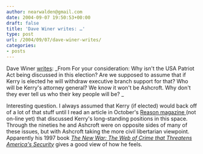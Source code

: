 ```yaml
---
author: nearwalden@gmail.com
date: 2004-09-07 19:50:53+00:00
draft: false
title: 'Dave Winer writes: …'
type: post
url: /2004/09/07/dave-winer-writes/
categories:
- posts
---
```


Dave Winer [writes](//archive.scripting.com/2004/09/05#When:8:09:28PM"):  _From For your consideration: Why isn't the USA Patriot Act being discussed in this election? Are we supposed to assume that if Kerry is elected he will withdraw executive branch support for that? Who will be Kerry's attorney general? We know it won't be Ashcroft. Why don't they ever tell us who their key people will be? _













Interesting question.  I always assumed that Kerry (if elected) would back off of a lot of that stuff until I read an article in October's [Reason magazine ]("www.reason.com") (not on-line yet) that discussed Kerry's long-standing positions in this space.  Through the nineties he and Ashcroft were on opposite sides of many of these issues, but with Ashcroft taking the more civil libertarian viewpoint.   Apparently his 1997 book _[The New War:  The Web of Crime that Threatens America's Security](//www.amazon.com/exec/obidos/tg/detail/-/0684846144/qid=1094522141/sr=8-1/ref=pd_ka_1/104-4419296-1402354?v=glance&s=books&n=507846")_ gives a good view of how he feels.




